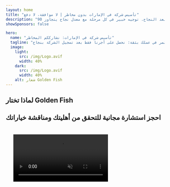 ```yaml
---
layout: home
title: "تأسيس شركة في الإمارات بدون مخاطر | لا موافقة، لا دفع"
description: "نموذج ثوري لتأسيس الشركات في الإمارات: تدفع فقط بعد النجاح. توجيه خبير في كل مرحلة مع معدل نجاح يتجاوز 90٪"
showSponsors: false

hero:
  name: "تأسيس شركة في الإمارات: نشارككم المخاطر"
  tagline: "استثمر في عملك بثقة: نحصل على أجرنا فقط بعد تسجيل الشركة بنجاح. <span class='hl'>نجاحك هو هدفنا الوحيد</span>."
  image:
    light:
      src: /img/Logo.avif
      width: 40%
    dark:
      src: /img/Logo.avif
      width: 40%
    alt: شعار Golden Fish
---
```


<FeatureBlock :card="{
  title: 'مزاياك - مسؤوليتنا',
  details: 'توفر دولة الإمارات العديد من المزايا لرواد الأعمال والمستثمرين الدوليين الباحثين عن بيئة أعمال مواتية. \n\n* معدلات ضريبية منخفضة: 9٪ ضريبة شركات و5٪ ضريبة قيمة مضافة بدون ضريبة دخل شخصية\n* ملكية أجنبية 100٪: تحكم كامل في شركتك بدون شركاء محليين\n* لا قيود على العملات: تحويل الأرباح وتبادل العملات بدون قيود\n\n[عرض القائمة الكاملة](/uae-business/company-registration/benefits-problems#benefits-of-doing-business-in-the-uae)',
  link: '/uae-business/company-registration/benefits-problems#benefits-of-doing-business-in-the-uae',
  src: {
    light: '/img/iStock-2051326997.avif',
    dark: '/img/iStock-1448478309.jpg',
    width: '100%'
  },
  inversion: false
}" />

<FeatureBlock :card="{
  title: 'التحديات التي نواجهها معاً',
  details: 'رغم المزايا العديدة في الإمارات، يجب أن تكون الشركات على دراية بالتحديات المحتملة عند تأسيس عملياتها. \n\n* بيئة تنظيمية معقدة: لوائح مختلفة عبر الإمارات والمناطق الحرة\n* متطلبات الوجود الاقتصادي: حاجة لموظفين محليين ومكتب فعلي لبعض الأنشطة\n* تكاليف أولية مرتفعة: رسوم التسجيل والوثائق وإيجارات المكاتب الإلزامية\n\n[عرض القائمة الكاملة](/uae-business/company-registration/benefits-problems#disadvantages-of-doing-business-in-the-uae)',
  link: '/uae-business/company-registration/benefits-problems#disadvantages-of-doing-business-in-the-uae',
  src: {
    light: '/img/iStock-1299393716.avif',
    dark: '/img/iStock-2149731304.avif',
    width: '100%'
  },
  inversion: true
}" />

<FeatureBlock :card="{
  title: 'دعم كامل: خطوة بخطوة معك',
  details: 'دليل كامل لتأسيس الشركات في **Free Zone و Offshore و Mainland و Branch**. \n\n* ملكية أجنبية 100٪ متاحة في Free Zones و Mainland\n* معدلات ضريبية منخفضة - 9٪ ضريبة شركات فقط\n* لا قيود على العملات - سهولة إعادة رأس المال\n\n[اعرف المزيد](/uae-business/company-registration/overview)',
  link: '/uae-business/company-registration/overview',
  src: {
    light: '/video/iStock-1204982076.mp4',
    dark: '/video/iStock-1269162753.mp4',
    width: '100%'
  },
  inversion: false
}" />

<FeatureCards :features="[
  {
    title: 'فتح الحساب المصرفي',
    details: 'افتح حسابات مصرفية تجارية أو شخصية بسهولة مع البنوك الإماراتية الموثوقة.',
    items: [
      'خدمات PRO شاملة للموافقات الحكومية',
      'إعداد حزمة مصرفية كاملة',
      'معدل نجاح 96٪'
    ],
    linkText: 'اعرف المزيد',
    link: '/uae-business/offer/banking/',
    icon: {
      light: '/img/iStock-2153786564.avif',
      dark: '/img/iStock-2166793628.avif',
      alt: 'الخدمات المصرفية'
    }
  },
  {
    title: 'التأشيرة الذهبية والإقامة',
    details: 'احصل على **Golden Visa** الإماراتية للإقامة طويلة الأمد مع عملية تقديم سلسة.',
    items: [
      '**لا حاجة لدخول الإمارات كل 6 أشهر**',
      'صلاحية 10 سنوات مع إمكانية التجديد عند الحفاظ على شروط التأهيل',
      'معدل نجاح 92٪'
    ],
    linkText: 'اعرف المزيد',
    link: '/uae-business/offer/golden-visa/',
    icon: {
      light: '/img/iStock-1312241253.avif',
      dark: '/img/ILONMASKID.webp',
      alt: 'خدمات التأشيرات'
    }
  },
  {
    title: 'اكتشف المزيد من خدماتنا للشركات',
    details: '',
    items: [],
    linkText: 'اعرف المزيد',
    link: '/uae-business/company-registration/insights/incorporation-steps',
    icon: {
      light: '/img/iStock-473502112.avif',
      dark: '/img/iStock-1160827423.avif',
      alt: 'خدمات إضافية'
    }
  }
]" />

## لماذا تختار Golden Fish

<BenefitsList :features="[
  {
    icon: '🏢',
    title: 'خبرة محلية في الإمارات',
    text: 'متخصصون متفانون في دبي يقدمون إرشادات خبيرة في كل خطوة من العملية.'
  },
  {
    icon: '📊',
    title: 'معدل نجاح مثبت',
    text: 'معدل موافقة يتجاوز 90٪ مع مئات التأشيرات والحسابات المصرفية وتسجيلات الشركات الصادرة من خلال معالجتنا المتميزة.'
  },
  {
    icon: '💸',
    title: '**رسوم مبنية على النجاح**',
    text: '[الدفع فقط بعد الموافقة](/uae-business/benefits/success-based-fees). شفافية كاملة بدون تكاليف خفية.'
  },
]" />

## احجز استشارة مجانية للتحقق من أهليتك ومناقشة خياراتك

<video  autoplay muted playsinline style="padding: 24px" >
  <source src="/img/iStock-2185906461.mp4" type="video/mp4">
</video>

<ContactFormModalNav buttonText="تحدث مع خبير" formStyle="display: block; margin: 1rem auto;"/>

<!-- <ImageGrid :images="[
  { src: '/img/ILONMASKID.webp', href: './immigration.md', alt: 'الهجرة إلى الإمارات' },
  { src: '/img/ILONMASKID.webp', href: './immigration.md', alt: 'الهجرة إلى الإمارات' },
]"/> -->
